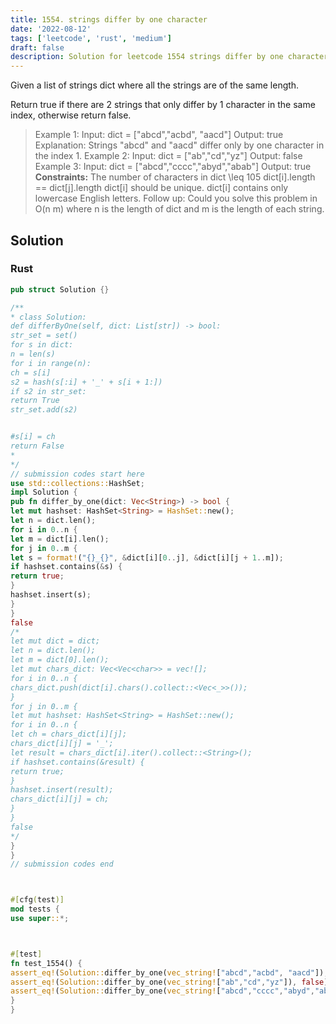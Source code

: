 ```yaml
---
title: 1554. strings differ by one character
date: '2022-08-12'
tags: ['leetcode', 'rust', 'medium']
draft: false
description: Solution for leetcode 1554 strings differ by one character
---
```



Given a list of strings dict where all the strings are of the same length.



Return true if there are 2 strings that only differ by 1 character in the same index, otherwise return false.







> Example 1:
> Input: dict <TeX>=</TeX> ["abcd","acbd", "aacd"]
> Output: true
> Explanation: Strings "abcd" and "aacd" differ only by one character in the index 1.
> Example 2:
> Input: dict <TeX>=</TeX> ["ab","cd","yz"]
> Output: false
> Example 3:
> Input: dict <TeX>=</TeX> ["abcd","cccc","abyd","abab"]
> Output: true
**Constraints:**
> The number of characters in dict <TeX>\leq</TeX> 105
> dict[i].length <TeX>=</TeX><TeX>=</TeX> dict[j].length
> dict[i] should be unique.
> dict[i] contains only lowercase English letters.
> Follow up: Could you solve this problem in O(n  m) where n is the length of dict and m is the length of each string.


## Solution


### Rust
```rust
pub struct Solution {}

/**
* class Solution:
def differByOne(self, dict: List[str]) -> bool:
str_set = set()
for s in dict:
n = len(s)
for i in range(n):
ch = s[i]
s2 = hash(s[:i] + '_' + s[i + 1:])
if s2 in str_set:
return True
str_set.add(s2)


#s[i] = ch
return False
*
*/
// submission codes start here
use std::collections::HashSet;
impl Solution {
pub fn differ_by_one(dict: Vec<String>) -> bool {
let mut hashset: HashSet<String> = HashSet::new();
let n = dict.len();
for i in 0..n {
let m = dict[i].len();
for j in 0..m {
let s = format!("{}_{}", &dict[i][0..j], &dict[i][j + 1..m]);
if hashset.contains(&s) {
return true;
}
hashset.insert(s);
}
}
false
/*
let mut dict = dict;
let n = dict.len();
let m = dict[0].len();
let mut chars_dict: Vec<Vec<char>> = vec![];
for i in 0..n {
chars_dict.push(dict[i].chars().collect::<Vec<_>>());
}
for j in 0..m {
let mut hashset: HashSet<String> = HashSet::new();
for i in 0..n {
let ch = chars_dict[i][j];
chars_dict[i][j] = '_';
let result = chars_dict[i].iter().collect::<String>();
if hashset.contains(&result) {
return true;
}
hashset.insert(result);
chars_dict[i][j] = ch;
}
}
false
*/
}
}
// submission codes end



#[cfg(test)]
mod tests {
use super::*;



#[test]
fn test_1554() {
assert_eq!(Solution::differ_by_one(vec_string!["abcd","acbd", "aacd"]), true);
assert_eq!(Solution::differ_by_one(vec_string!["ab","cd","yz"]), false);
assert_eq!(Solution::differ_by_one(vec_string!["abcd","cccc","abyd","abab"]), true);
}
}

```

